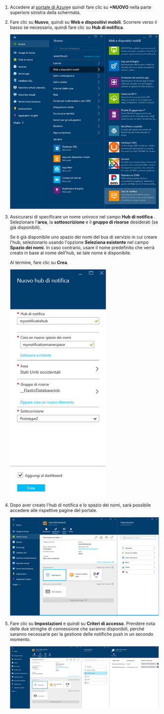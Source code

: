 

1. Accedere al [portale di Azure](https://portal.azure.com)e quindi fare clic su **+NUOVO** nella parte superiore sinistra della schermata.
2. Fare clic su **Nuovo**, quindi su **Web e dispositivi mobili**. Scorrere verso il basso se necessario, quindi fare clic su **Hub di notifica**.
   
      ![Portale di Azure: creare hub di notifica](./media/notification-hubs-portal-create-new-hub/notification-hubs-azure-portal-create.png)
      
3. Assicurarsi di specificare un nome univoco nel campo **Hub di notifica** . Selezionare l'**area**, la **sottoscrizione** e il **gruppo di risorse** desiderati (se già disponibili). 
   
    Se è già disponibile uno spazio dei nomi del bus di servizio in cui creare l'hub, selezionarlo usando l'opzione **Seleziona esistente** nel campo **Spazio dei nomi**.  In caso contrario, usare il nome predefinito che verrà creato in base al nome dell'hub, se tale nome è disponibile. 
   
    Al termine, fare clic su **Crea**.
   
      ![Portale di Azure: impostare le proprietà dell'hub di notifica](./media/notification-hubs-portal-create-new-hub/notification-hubs-azure-portal-settings.png)
4. Dopo aver creato l'hub di notifica e lo spazio dei nomi, sarà possibile accedere alle rispettive pagine del portale. 
   
      ![Portale di Azure: pagina del portale dell'hub di notifica](./media/notification-hubs-portal-create-new-hub/notification-hubs-azure-portal-page.png)
5. Fare clic su **Impostazioni** e quindi su **Criteri di accesso**. Prendere nota delle due stringhe di connessione che saranno disponibili, perché saranno necessarie per la gestione delle notifiche push in un secondo momento.
   
      ![Portale di Azure: stringhe di connessione dell'hub di notifica](./media/notification-hubs-portal-create-new-hub/notification-hubs-connection-strings-portal.png)

